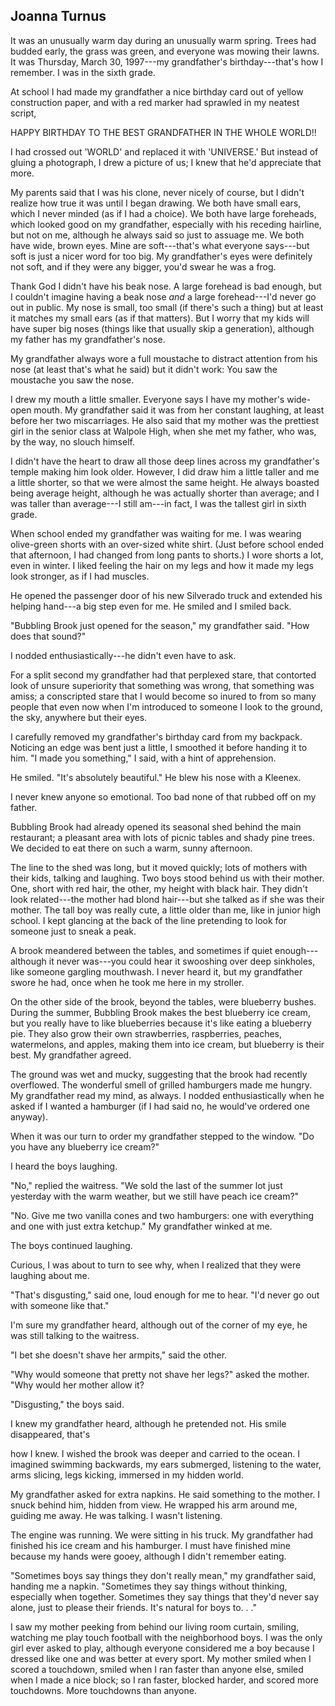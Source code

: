## Joanna Turnus

It was an unusually warm day during an unusually warm spring. Trees had
budded early, the grass was green, and everyone was mowing their lawns.
It was Thursday, March 30, 1997---my grandfather's birthday---that's how
I remember. I was in the sixth grade.

At school I had made my grandfather a nice birthday card out of yellow
construction paper, and with a red marker had sprawled in my neatest
script,

HAPPY BIRTHDAY TO THE BEST GRANDFATHER IN THE WHOLE WORLD!!

I had crossed out 'WORLD' and replaced it with 'UNIVERSE.' But instead
of gluing a photograph, I drew a picture of us; I knew that he'd
appreciate that more.

My parents said that I was his clone, never nicely of course, but I
didn't realize how true it was until I began drawing. We both have small
ears, which I never minded (as if I had a choice). We both have large
foreheads, which looked good on my grandfather, especially with his
receding hairline, but not on me, although he always said so just to
assuage me. We both have wide, brown eyes. Mine are soft---that's what
everyone says---but soft is just a nicer word for too big. My
grandfather's eyes were definitely not soft, and if they were any
bigger, you'd swear he was a frog.

Thank God I didn't have his beak nose. A large forehead is bad enough,
but I couldn't imagine having a beak nose *and* a large forehead---I'd
never go out in public. My nose is small, too small (if there's such a
thing) but at least it matches my small ears (as if that matters). But I
worry that my kids will have super big noses (things like that usually
skip a generation), although my father has my grandfather's nose.

My grandfather always wore a full moustache to distract attention from
his nose (at least that's what he said) but it didn't work: You saw the
moustache you saw the nose.

I drew my mouth a little smaller. Everyone says I have my mother's
wide-open mouth. My grandfather said it was from her constant laughing,
at least before her two miscarriages. He also said that my mother was
the prettiest girl in the senior class at Walpole High, when she met my
father, who was, by the way, no slouch himself.

I didn't have the heart to draw all those deep lines across my
grandfather's temple making him look older. However, I did draw him a
little taller and me a little shorter, so that we were almost the same
height. He always boasted being average height, although he was actually
shorter than average; and I was taller than average---I still am---in
fact, I was the tallest girl in sixth grade.

When school ended my grandfather was waiting for me. I was wearing
olive-green shorts with an over-sized white shirt. (Just before school
ended that afternoon, I had changed from long pants to shorts.) I wore
shorts a lot, even in winter. I liked feeling the hair on my legs and
how it made my legs look stronger, as if I had muscles.

He opened the passenger door of his new Silverado truck and extended his
helping hand---a big step even for me. He smiled and I smiled back.

"Bubbling Brook just opened for the season," my grandfather said. "How
does that sound?"

I nodded enthusiastically---he didn't even have to ask.

For a split second my grandfather had that perplexed stare, that
contorted look of unsure superiority that something was wrong, that
something was amiss; a conscripted stare that I would become so inured
to from so many people that even now when I'm introduced to someone I
look to the ground, the sky, anywhere but their eyes.

I carefully removed my grandfather's birthday card from my backpack.
Noticing an edge was bent just a little, I smoothed it before handing it
to him. "I made you something," I said, with a hint of apprehension.

He smiled. "It's absolutely beautiful." He blew his nose with a Kleenex.

I never knew anyone so emotional. Too bad none of that rubbed off on my
father.

Bubbling Brook had already opened its seasonal shed behind the main
restaurant; a pleasant area with lots of picnic tables and shady pine
trees. We decided to eat there on such a warm, sunny afternoon.

The line to the shed was long, but it moved quickly; lots of mothers
with their kids, talking and laughing. Two boys stood behind us with
their mother. One, short with red hair, the other, my height with black
hair. They didn't look related---the mother had blond hair---but she
talked as if she was their mother. The tall boy was really cute, a
little older than me, like in junior high school. I kept glancing at the
back of the line pretending to look for someone just to sneak a peak.

A brook meandered between the tables, and sometimes if quiet
enough---although it never was---you could hear it swooshing over deep
sinkholes, like someone gargling mouthwash. I never heard it, but my
grandfather swore he had, once when he took me here in my stroller.

On the other side of the brook, beyond the tables, were blueberry
bushes. During the summer, Bubbling Brook makes the best blueberry ice
cream, but you really have to like blueberries because it's like eating
a blueberry pie. They also grow their own strawberries, raspberries,
peaches, watermelons, and apples, making them into ice cream, but
blueberry is their best. My grandfather agreed.

The ground was wet and mucky, suggesting that the brook had recently
overflowed. The wonderful smell of grilled hamburgers made me hungry. My
grandfather read my mind, as always. I nodded enthusiastically when he
asked if I wanted a hamburger (if I had said no, he would've ordered one
anyway).

When it was our turn to order my grandfather stepped to the window. "Do
you have any blueberry ice cream?"

I heard the boys laughing.

"No," replied the waitress. "We sold the last of the summer lot just
yesterday with the warm weather, but we still have peach ice cream?"

"No. Give me two vanilla cones and two hamburgers: one with everything
and one with just extra ketchup." My grandfather winked at me.

The boys continued laughing.

Curious, I was about to turn to see why, when I realized that they were
laughing about me.

"That's disgusting," said one, loud enough for me to hear. "I'd never go
out with someone like that."

I'm sure my grandfather heard, although out of the corner of my eye, he
was still talking to the waitress.

"I bet she doesn't shave her armpits," said the other.

"Why would someone that pretty not shave her legs?" asked the mother.
"Why would her mother allow it?

"Disgusting," the boys said.  

 I knew my grandfather heard, although he pretended not. His smile
 disappeared, that's

how I knew. I wished the brook was deeper and carried to the ocean. I
imagined swimming backwards, my ears submerged, listening to the water,
arms slicing, legs kicking, immersed in my hidden world.

My grandfather asked for extra napkins. He said something to the mother.
I snuck behind him, hidden from view. He wrapped his arm around me,
guiding me away. He was talking. I wasn't listening.

The engine was running. We were sitting in his truck. My grandfather had
finished his ice cream and his hamburger. I must have finished mine
because my hands were gooey, although I didn't remember eating.  

"Sometimes boys say things they don't really mean," my grandfather said,
handing me a napkin. "Sometimes they say things without thinking,
especially when together. Sometimes they say things that they'd never
say alone, just to please their friends. It's natural for boys to. . ."

I saw my mother peeking from behind our living room curtain, smiling,
watching me play touch football with the neighborhood boys. I was the
only girl ever asked to play, although everyone considered me a boy
because I dressed like one and was better at every sport. My mother
smiled when I scored a touchdown, smiled when I ran faster than anyone
else, smiled when I made a nice block; so I ran faster, blocked harder,
and scored more touchdowns. More touchdowns than anyone.  